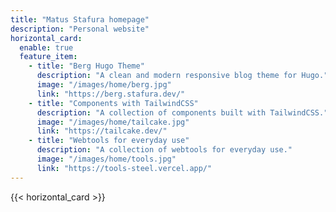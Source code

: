 ```yaml
---
title: "Matus Stafura homepage"
description: "Personal website"
horizontal_card:
  enable: true
  feature_item:
    - title: "Berg Hugo Theme"
      description: "A clean and modern responsive blog theme for Hugo."
      image: "/images/home/berg.jpg"
      link: "https://berg.stafura.dev/"
    - title: "Components with TailwindCSS"
      description: "A collection of components built with TailwindCSS."
      image: "/images/home/tailcake.jpg"
      link: "https://tailcake.dev/"
    - title: "Webtools for everyday use"
      description: "A collection of webtools for everyday use."
      image: "/images/home/tools.jpg"
      link: "https://tools-steel.vercel.app/"
---
```


{{< horizontal_card >}}
